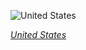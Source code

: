
![United States](https://www.gstatic.com/prettyearth/assets/full/5028.jpg)

*[United States](https://www.google.com/maps/@42.287511,-83.124972,19z/data=!3m1!1e3)*
